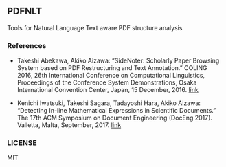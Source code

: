 ## PDFNLT
Tools for Natural Language Text aware PDF structure analysis

### References

* Takeshi Abekawa, Akiko Aizawa: “SideNoter: Scholarly Paper Browsing System based on PDF Restructuring and Text Annotation.” COLING 2016, 26th International Conference on Computational Linguistics, Proceedings of the Conference System Demonstrations, Osaka International Convention Center, Japan, 15 December, 2016. [link](http://www.aclweb.org/anthology/C16-2029)

* Kenichi Iwatsuki, Takeshi Sagara, Tadayoshi Hara, Akiko Aizawa: “Detecting In-line Mathematical Expressions in Scientific Documents.” The 17th ACM Symposium on Document Engineering (DocEng 2017). Valletta, Malta, September, 2017. [link](https://dl.acm.org/citation.cfm?id=3121041)

### LICENSE
MIT
